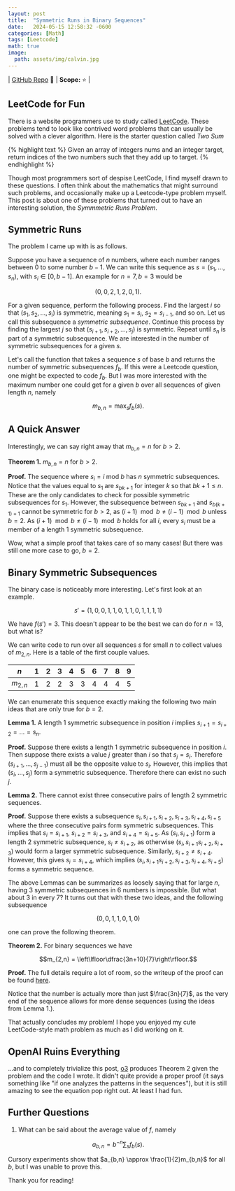 ```yaml
---
layout: post
title:  "Symmetric Runs in Binary Sequences"
date:   2024-05-15 12:58:32 -0600
categories: [Math]
tags: [Leetcode]
math: true
image:
  path: assets/img/calvin.jpg
---
```


| [GitHub Repo](https://github.com/JackHanke/binaryruns) 👾 | **Scope:** ⭐ |

## LeetCode for Fun

There is a website programmers use to study called [LeetCode](https://leetcode.com/). These problems tend to look like contrived word problems that can usually be solved with a clever algorithm. Here is the starter question called *Two Sum* 

{% highlight text %}
Given an array of integers nums and an integer target, return indices of 
the two numbers such that they add up to target.
{% endhighlight %}

Though most programmers sort of despise LeetCode, I find myself drawn to these questions. I often think about the mathematics that might surround such problems, and occasionally make up a Leetcode-type problem myself. This post is about one of these problems that turned out to have an interesting solution, the *Symmmetric Runs Problem*.

## Symmetric Runs

The problem I came up with is as follows.

Suppose you have a sequence of $n$ numbers, where each number ranges between $0$ to some number $b-1$. We can write this sequence as $s = (s_1, \dots, s_n)$, with $s_i \in [0,b-1]$. An example for $n=7, b=3$ would be 

$$(0,0,2,1,2,0,1).$$

For a given sequence, perform the following process. Find the largest $i$ so that $(s_1, s_2, \dots, s_i)$ is symmetric, meaning $s_1 = s_i$, $s_2 = s_{i-1}$, and so on. Let us call this subsequence a *symmetric subsequence*. Continue this process by finding the largest $j$ so that $(s_{i+1}, s_{i+2}, \dots, s_{j})$ is symmetric. Repeat until $s_n$ is part of a symmetric subsequence. We are interested in the number of symmetric subsequences for a given $s$.

Let's call the function that takes a sequence $s$ of base $b$ and returns the number of symmetric subsequences $f_b$. If this were a Leetcode question, one might be expected to code $f_b$. But I was more interested with the maximum number one could get for a given $b$ over all sequences of given length $n$, namely

$$m_{b,n} = \max_{s} f_b(s).$$

## A Quick Answer

Interestingly, we can say right away that $m_{b,n} = n$ for $b > 2$. 

**Theorem 1.** $m_{b,n} = n$ for $b > 2$.

**Proof.** The sequence where $s_i = i \text{ mod } b$ has $n$ symmetric subsequences. Notice that the values equal to $s_1$ are $s_{bk+1}$ for integer $k$ so that $bk+1 \leq n$. These are the only candidates to check for possible symmetric subsequences for $s_1$. However, the subsequence between $s_{bk+1}$ and $s_{b(k+1)+1}$ cannot be symmetric for $b>2$, as $(i+1) \mod b \neq (i-1) \mod b$ unless $b=2$. As $(i+1) \mod b \neq (i-1) \mod b$ holds for all $i$, every $s_i$ must be a member of a length $1$ symmetric subsequence.

Wow, what a simple proof that takes care of so many cases! But there was still one more case to go, $b=2$.

## Binary Symmetric Subsequences

The binary case is noticeably more interesting. Let's first look at an example. 

$$s' = (1,0,0,1,1,0,1,1,0,1,1,1,1)$$

We have $f(s') = 3$. This doesn't appear to be the best we can do for $n=13$, but what is? 

We can write code to run over all sequences $s$ for small $n$ to collect values of $m_{2,n}$. Here is a table of the first couple values. 

| $n$ |1|2|3|4|5|6|7|8|9|
|  -  |-|-|-|-|-|-|-|-|-|
| $m_{2,n}$ |1|2|2|3|3|4|4|4|5|

We can enumerate this sequence exactly making the following two main ideas that are only true for $b=2$. 

**Lemma 1.** A length $1$ symmetric subsequence in position $i$ implies $s_{i+1}=s_{i+2}=\dots=s_n$.

**Proof.** Suppose there exists a length $1$ symmetric subsequence in position $i$. Then suppose there exists a value $j$ greater than $i$ so that $s_{j}=s_i$. Therefore $(s_{i+1},\dots,s_{j-1})$ must all be the opposite value to $s_i$. However, this implies that $(s_{i},\dots,s_{j})$ form a symmetric subsequence. Therefore there can exist no such $j$. 

**Lemma 2.** There cannot exist three consecutive pairs of length $2$ symmetric sequences.

**Proof.** Suppose there exists a subsequence $s_{i}, s_{i+1}, s_{i+2}, s_{i+3}, s_{i+4}, s_{i+5}$ where the three consecutive pairs form symmetric subsequences.  This implies that $s_{i}= s_{i+1}$, $s_{i+2}= s_{i+3}$, and $s_{i+4}= s_{i+5}$. As $(s_{i}, s_{i+1})$ form a length $2$ symmetric subsequence, $s_{i}\neq s_{i+2}$, as otherwise $(s_{i}, s_{i+1} s_{i+2}, s_{i+3})$ would form a larger symmetric subsequence. Similarly, $s_{i+2}\neq s_{i+4}$. However, this gives $s_{i}=s_{i+4}$, which implies $(s_{i}, s_{i+1} s_{i+2}, s_{i+3}, s_{i+4}, s_{i+5})$ forms a symmetric sequence.

The above Lemmas can be summarizes as loosely saying that for large $n$, having $3$ symmetric subsequences in $6$ numbers is impossible. But what about $3$ in every $7$? It turns out that with these two ideas, and the following subsequence

$$(0,0,1,1,0,1,0)$$

one can prove the following theorem.

**Theorem 2.** For binary sequences we have

$$m_{2,n} = \left\lfloor\dfrac{3n+10}{7}\right\rfloor.$$

**Proof.** The full details require a lot of room, so the writeup of the proof can be found [here](https://github.com/JackHanke/binaryruns/blob/main/writeup/runs.pdf).

Notice that the number is actually more than just $\frac{3n}{7}$, as the very end of the sequence allows for more dense sequences (using the ideas from Lemma 1.).

That actually concludes my problem! I hope you enjoyed my cute LeetCode-style math problem as much as I did working on it.

## OpenAI Ruins Everything

...and to completely trivialize this post, [o3](https://openai.com/index/introducing-o3-and-o4-mini/) produces Theorem 2 given the problem and the code I wrote. It didn't quite provide a proper proof (it says something like "if one analyzes the patterns in the sequences"), but it is still amazing to see the equation pop right out. At least I had fun.

## Further Questions

1. What can be said about the average value of $f$, namely

$$a_{b,n} = b^{-n} \sum_{s}f_b(s).$$

Cursory experiments show that $a_{b,n} \approx \frac{1}{2}m_{b,n}$ for all $b$, but I was unable to prove this.

Thank you for reading!
